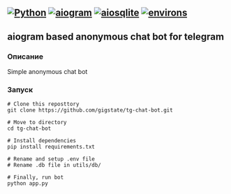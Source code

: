 ## [![Python](https://img.shields.io/badge/Python-3.7%2B-blue)](https://www.python.org/downloads/)  [![aiogram](https://img.shields.io/badge/aiogram-2.12.1-blue)](https://pypi.org/project/aiogram/)  [![aiosqlite](https://img.shields.io/badge/aiosqlite-0.17.0-blue)](https://pypi.org/project/aiosqlite/)  [![environs](https://img.shields.io/badge/environs-9.3.2-red)](https://pypi.org/project/environs/)
## aiogram based anonymous chat bot for telegram

### Описание
Simple anonymous chat bot
### Запуск
```
# Clone this reposttory
git clone https://github.com/gigstate/tg-chat-bot.git

# Move to directory
cd tg-chat-bot

# Install dependencies
pip install requirements.txt

# Rename and setup .env file
# Rename .db file in utils/db/

# Finally, run bot
python app.py
```

